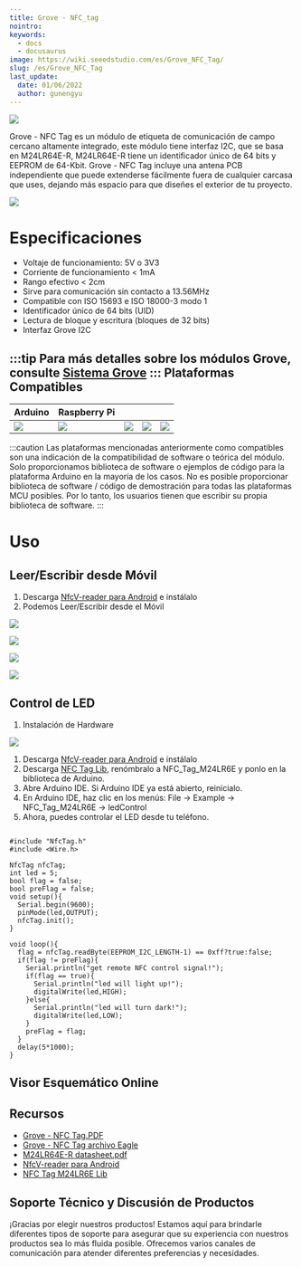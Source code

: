 ```yaml
---
title: Grove - NFC_tag
nointro:
keywords:
  - docs
  - docusaurus
image: https://wiki.seeedstudio.com/es/Grove_NFC_Tag/
slug: /es/Grove_NFC_Tag
last_update:
  date: 01/06/2022
  author: gunengyu
---
```


![](https://files.seeedstudio.com/wiki/Grove-NFC_Tag/img/Grove-NFC_Tag_uasge.jpg)

Grove - NFC Tag es un módulo de etiqueta de comunicación de campo cercano altamente integrado, este módulo tiene interfaz I2C, que se basa en M24LR64E-R, M24LR64E-R tiene un identificador único de 64 bits y EEPROM de 64-Kbit. Grove - NFC Tag incluye una antena PCB independiente que puede extenderse fácilmente fuera de cualquier carcasa que uses, dejando más espacio para que diseñes el exterior de tu proyecto.

[![](https://files.seeedstudio.com/wiki/common/Get_One_Now_Banner.png)](https://www.seeedstudio.com/Grove-NFC-Tag-p-1866.html)

Especificaciones
===============

- Voltaje de funcionamiento: 5V o 3V3
- Corriente de funcionamiento < 1mA
- Rango efectivo < 2cm
- Sirve para comunicación sin contacto a 13.56MHz
- Compatible con ISO 15693 e ISO 18000-3 modo 1
- Identificador único de 64 bits (UID)
- Lectura de bloque y escritura (bloques de 32 bits)
- Interfaz Grove I2C

:::tip
    Para más detalles sobre los módulos Grove, consulte [Sistema Grove](https://wiki.seeedstudio.com/es/Grove_System/)
:::
Plataformas Compatibles
----------------------

| Arduino                                                                                             | Raspberry Pi                                                                                             |                                                                                                 |                                                                                                          |                                                                                                    |
|-----------------------------------------------------------------------------------------------------|----------------------------------------------------------------------------------------------------------|-------------------------------------------------------------------------------------------------|---------------------------------------------------------------------------------------------------|----------------------------------------------------------------------------------------------------|
| ![](https://files.seeedstudio.com/wiki/wiki_english/docs/images/arduino_logo.jpg) | ![](https://files.seeedstudio.com/wiki/wiki_english/docs/images/raspberry_pi_logo_n.jpg) | ![](https://files.seeedstudio.com/wiki/wiki_english/docs/images/bbg_logo_n.jpg) | ![](https://files.seeedstudio.com/wiki/wiki_english/docs/images/wio_logo_n.jpg) | ![](https://files.seeedstudio.com/wiki/wiki_english/docs/images/linkit_logo_n.jpg) |

:::caution
    Las plataformas mencionadas anteriormente como compatibles son una indicación de la compatibilidad de software o teórica del módulo. Solo proporcionamos biblioteca de software o ejemplos de código para la plataforma Arduino en la mayoría de los casos. No es posible proporcionar biblioteca de software / código de demostración para todas las plataformas MCU posibles. Por lo tanto, los usuarios tienen que escribir su propia biblioteca de software.
:::

Uso
===

Leer/Escribir desde Móvil
------------------------

1. Descarga [NfcV-reader para Android](https://github.com/Seeed-Studio/NFC_Tag_M24LR6E/blob/master/Resources/NfcVreader.apk) e instálalo
2. Podemos Leer/Escribir desde el Móvil

![](https://files.seeedstudio.com/wiki/Grove-NFC_Tag/img/NFC_Tag_1.png)

![](https://files.seeedstudio.com/wiki/Grove-NFC_Tag/img/NFC_Tag_2.jpg)

![](https://files.seeedstudio.com/wiki/Grove-NFC_Tag/img/NFC_Tag_3.jpg)

![](https://files.seeedstudio.com/wiki/Grove-NFC_Tag/img/NFC_Tag_4.png)

Control de LED
--------------

1. Instalación de Hardware

![](https://files.seeedstudio.com/wiki/Grove-NFC_Tag/img/Grove-NFC_Tag_Photo.jpg)

1. Descarga [NfcV-reader para Android](https://github.com/Seeed-Studio/NFC_Tag_M24LR6E/blob/master/Resources/NfcVreader.apk) e instálalo
2. Descarga [NFC Tag Lib](https://github.com/Seeed-Studio/NFC_Tag_M24LR6E), renómbralo a NFC_Tag_M24LR6E y ponlo en la biblioteca de Arduino.
3. Abre Arduino IDE. Si Arduino IDE ya está abierto, reinícialo.
4. En Arduino IDE, haz clic en los menús: File -> Example -> NFC_Tag_M24LR6E -> ledControl
5. Ahora, puedes controlar el LED desde tu teléfono.

```
 
#include "NfcTag.h"
#include <Wire.h>
 
NfcTag nfcTag;
int led = 5;
bool flag = false;
bool preFlag = false;
void setup(){
  Serial.begin(9600);
  pinMode(led,OUTPUT);
  nfcTag.init();
}
 
void loop(){
  flag = nfcTag.readByte(EEPROM_I2C_LENGTH-1) == 0xff?true:false;
  if(flag != preFlag){
    Serial.println("get remote NFC control signal!");
    if(flag == true){
      Serial.println("led will light up!");
      digitalWrite(led,HIGH);
    }else{
      Serial.println("led will turn dark!");
      digitalWrite(led,LOW);
    }
    preFlag = flag;
  }
  delay(5*1000);
}
```

## Visor Esquemático Online

<div className="altium-ecad-viewer" data-project-src="https://files.seeedstudio.com/wiki/Grove-NFC_Tag/res/Grove-NFC_Tag_v1.0.zip" style={{borderRadius: '0px 0px 4px 4px', height: 500, borderStyle: 'solid', borderWidth: 1, borderColor: 'rgb(241, 241, 241)', overflow: 'hidden', maxWidth: 1280, maxHeight: 700, boxSizing: 'border-box'}}>
</div>

Recursos
--------

- [Grove - NFC Tag.PDF](https://files.seeedstudio.com/wiki/Grove-NFC_Tag/res/Grove-NFC_Tag_v1.0.pdf)
- [Grove - NFC Tag archivo Eagle](https://files.seeedstudio.com/wiki/Grove-NFC_Tag/res/Grove-NFC_Tag_v1.0.zip)
- [M24LR64E-R datasheet.pdf](https://files.seeedstudio.com/wiki/Grove-NFC_Tag/res/M24LR64E-R.pdf)
- [NfcV-reader para Android](https://github.com/Seeed-Studio/NFC_Tag_M24LR6E/blob/master/Resources/NfcVreader.apk)
- [NFC Tag M24LR6E Lib](https://github.com/Seeed-Studio/NFC_Tag_M24LR6E)

<!-- Este archivo Markdown fue creado desde https://www.seeedstudio.com/wiki/Grove_-_NFC_Tag -->

## Soporte Técnico y Discusión de Productos

¡Gracias por elegir nuestros productos! Estamos aquí para brindarle diferentes tipos de soporte para asegurar que su experiencia con nuestros productos sea lo más fluida posible. Ofrecemos varios canales de comunicación para atender diferentes preferencias y necesidades.

<div class="button_tech_support_container">
<a href="https://forum.seeedstudio.com/" class="button_forum"></a> 
<a href="https://www.seeedstudio.com/contacts" class="button_email"></a>
</div>

<div class="button_tech_support_container">
<a href="https://discord.gg/eWkprNDMU7" class="button_discord"></a> 
<a href="https://github.com/Seeed-Studio/wiki-documents/discussions/69" class="button_discussion"></a>
</div>
